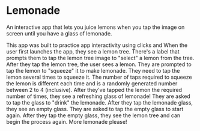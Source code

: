 # Lemonade
An interactive app that lets you juice lemons when you tap the image on screen until you have a glass of lemonade. 

This app was built to practice app interactivity using clicks and 
When the user first launches the app, they see a lemon tree. There's a label that prompts them to tap the lemon tree image to "select" a lemon from the tree.
After they tap the lemon tree, the user sees a lemon. They are prompted to tap the lemon to "squeeze" it to make lemonade. They need to tap the lemon several times to squeeze it. The number of taps required to squeeze the lemon is different each time and is a randomly generated number between 2 to 4 (inclusive).
After they've tapped the lemon the required number of times, they see a refreshing glass of lemonade! They are asked to tap the glass to "drink" the lemonade.
After they tap the lemonade glass, they see an empty glass. They are asked to tap the empty glass to start again.
After they tap the empty glass, they see the lemon tree and can begin the process again. More lemonade please!

